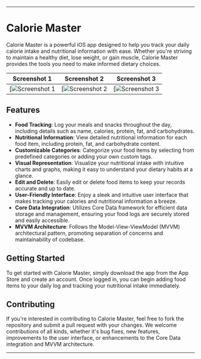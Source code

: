 
---

# Calorie Master

Calorie Master is a powerful iOS app designed to help you track your daily calorie intake and nutritional information with ease. Whether you're striving to maintain a healthy diet, lose weight, or gain muscle, Calorie Master provides the tools you need to make informed dietary choices.

| Screenshot 1 | Screenshot 2 | Screenshot 3 |
| --- | --- | --- |
| [![Screenshot 1](https://github.com/fahad0samara/swfit-Calorie-Master/assets/90055525/aaa8bb9b-950e-42df-b0ae-6ca2222a18c9) |[![Screenshot 2](https://github.com/fahad0samara/swfit-Calorie-Master/assets/90055525/99fae364-6229-4144-9fbd-0ad2a8732cd3) | [![Screenshot 3](https://github.com/fahad0samara/swfit-Calorie-Master/assets/90055525/58dfb191-d269-47f1-9d0d-5703072fdf37) |


## Features

- **Food Tracking**: Log your meals and snacks throughout the day, including details such as name, calories, protein, fat, and carbohydrates.
- **Nutritional Information**: View detailed nutritional information for each food item, including protein, fat, and carbohydrate content.
- **Customizable Categories**: Categorize your food items by selecting from predefined categories or adding your own custom tags.
- **Visual Representation**: Visualize your nutritional intake with intuitive charts and graphs, making it easy to understand your dietary habits at a glance.
- **Edit and Delete**: Easily edit or delete food items to keep your records accurate and up to date.
- **User-Friendly Interface**: Enjoy a sleek and intuitive user interface that makes tracking your calories and nutritional information a breeze.
- **Core Data Integration**: Utilizes Core Data framework for efficient data storage and management, ensuring your food logs are securely stored and easily accessible.
- **MVVM Architecture**: Follows the Model-View-ViewModel (MVVM) architectural pattern, promoting separation of concerns and maintainability of codebase.

## Getting Started

To get started with Calorie Master, simply download the app from the App Store and create an account. Once logged in, you can begin adding food items to your daily log and tracking your nutritional intake immediately.



## Contributing

If you're interested in contributing to Calorie Master, feel free to fork the repository and submit a pull request with your changes. We welcome contributions of all kinds, whether it's bug fixes, new features, improvements to the user interface, or enhancements to the Core Data integration and MVVM architecture.

---

